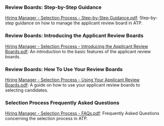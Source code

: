 ### Review Boards: Step-by-Step Guidance 
[Hiring Manager - Selection Process - Step-by-Step Guidance.pdf](Hiring-Manager-Selection-Process-Step-by-Step-Guidance.pdf): Step-by-step guidance on how to manage the applicant review board in ATP. 

### Review Boards: Introducing the Applicant Review Boards 
[Hiring Manager - Selection Process - Introducing the Applicant Review Boards.pdf](Hiring-Manager-Selection-Process-Introducing-the-Applicant-Review-Boards.pdf): An introduction to the basic features of the applicant review boards. 

### Review Boards: How To Use Your Review Boards 
[Hiring Manager - Selection Process - Using Your Applicant Review Boards.pdf](Hiring-Manager-Selection-Process-Using-Your-Applicant-Review-Boards.pdf): A guide on how to use your applicant review boards to selecting candidates. 

### Selection Process Frequently Asked Questions 
[Hiring Manager - Selection Process - FAQs.pdf](Hiring-Manager-Selection-Process-FAQs.pdf): Frequently Asked Questions concerning the selection process in ATP. 
